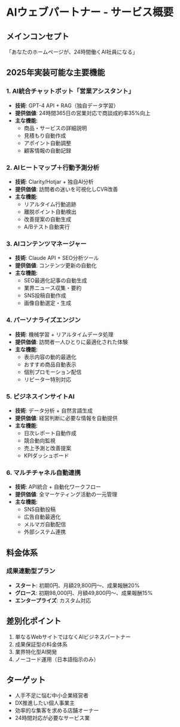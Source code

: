 # AIウェブパートナー - サービス概要

## メインコンセプト
「あなたのホームページが、24時間働くAI社員になる」

## 2025年実装可能な主要機能

### 1. AI統合チャットボット「営業アシスタント」
- **技術**: GPT-4 API + RAG（独自データ学習）
- **提供価値**: 24時間365日の営業対応で商談成約率35%向上
- **主な機能**:
  - 商品・サービスの詳細説明
  - 見積もり自動作成
  - アポイント自動調整
  - 顧客情報の自動記録

### 2. AIヒートマップ＋行動予測分析
- **技術**: Clarity/Hotjar + 独自AI分析
- **提供価値**: 訪問者の迷いを可視化しCVR改善
- **主な機能**:
  - リアルタイム行動追跡
  - 離脱ポイント自動検出
  - 改善提案の自動生成
  - A/Bテスト自動実行

### 3. AIコンテンツマネージャー
- **技術**: Claude API + SEO分析ツール
- **提供価値**: コンテンツ更新の自動化
- **主な機能**:
  - SEO最適化記事の自動生成
  - 業界ニュース収集・要約
  - SNS投稿自動作成
  - 画像自動選定・生成

### 4. パーソナライズエンジン
- **技術**: 機械学習 + リアルタイムデータ処理
- **提供価値**: 訪問者一人ひとりに最適化された体験
- **主な機能**:
  - 表示内容の動的最適化
  - おすすめ商品自動表示
  - 個別プロモーション配信
  - リピーター特別対応

### 5. ビジネスインサイトAI
- **技術**: データ分析 + 自然言語生成
- **提供価値**: 経営判断に必要な情報を自動提供
- **主な機能**:
  - 日次レポート自動作成
  - 競合動向監視
  - 売上予測と改善提案
  - KPIダッシュボード

### 6. マルチチャネル自動連携
- **技術**: API統合 + 自動化ワークフロー
- **提供価値**: 全マーケティング活動の一元管理
- **主な機能**:
  - SNS自動投稿
  - 広告自動最適化
  - メルマガ自動配信
  - 外部システム連携

## 料金体系
### 成果連動型プラン
- **スタート**: 初期0円、月額29,800円〜、成果報酬20%
- **グロース**: 初期98,000円、月額49,800円〜、成果報酬15%
- **エンタープライズ**: カスタム対応

## 差別化ポイント
1. 単なるWebサイトではなくAIビジネスパートナー
2. 成果保証型の料金体系
3. 業界特化型AI開発
4. ノーコード運用（日本語指示のみ）

## ターゲット
- 人手不足に悩む中小企業経営者
- DX推進したい個人事業主
- 効率的な集客を求める店舗オーナー
- 24時間対応が必要なサービス業
